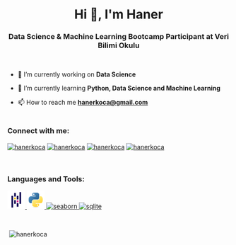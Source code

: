 <h1 align="center">Hi 👋, I'm Haner</h1>

<h3 align="center">Data Science & Machine Learning Bootcamp Participant at Veri Bilimi Okulu</h3><br>
 
- 🔭 I’m currently working on **Data Science**

- 🌱 I’m currently learning **Python, Data Science and Machine Learning**

- 📫 How to reach me **hanerkoca@gmail.com**<br><br>

<h3 align="left">Connect with me:</h3>
<p align="left">
<a href="https://twitter.com/hanerkoca" target="blank"><img align="center" src="https://raw.githubusercontent.com/rahuldkjain/github-profile-readme-generator/master/src/images/icons/Social/twitter.svg" alt="hanerkoca" height="30" width="40" /></a>
<a href="https://linkedin.com/in/hanerkoca" target="blank"><img align="center" src="https://raw.githubusercontent.com/rahuldkjain/github-profile-readme-generator/master/src/images/icons/Social/linked-in-alt.svg" alt="hanerkoca" height="30" width="40" /></a>
<a href="https://kaggle.com/hanerkoca" target="blank"><img align="center" src="https://raw.githubusercontent.com/rahuldkjain/github-profile-readme-generator/master/src/images/icons/Social/kaggle.svg" alt="hanerkoca" height="30" width="40" /></a>
<a href="https://instagram.com/hanerkoca" target="blank"><img align="center" src="https://raw.githubusercontent.com/rahuldkjain/github-profile-readme-generator/master/src/images/icons/Social/instagram.svg" alt="hanerkoca" height="30" width="40" /></a>
</p><br>

<h3 align="left">Languages and Tools:</h3>
<p align="left"> <a href="https://pandas.pydata.org/" target="_blank" rel="noreferrer"> <img src="https://raw.githubusercontent.com/devicons/devicon/2ae2a900d2f041da66e950e4d48052658d850630/icons/pandas/pandas-original.svg" alt="pandas" width="40" height="40"/> </a> <a href="https://www.python.org" target="_blank" rel="noreferrer"> <img src="https://raw.githubusercontent.com/devicons/devicon/master/icons/python/python-original.svg" alt="python" width="40" height="40"/> </a> <a href="https://seaborn.pydata.org/" target="_blank" rel="noreferrer"> <img src="https://seaborn.pydata.org/_images/logo-mark-lightbg.svg" alt="seaborn" width="40" height="40"/> </a> <a href="https://www.sqlite.org/" target="_blank" rel="noreferrer"> <img src="https://www.vectorlogo.zone/logos/sqlite/sqlite-icon.svg" alt="sqlite" width="40" height="40"/> </a> </p><br>

<p>&nbsp;<img align="center" src="https://github-readme-stats.vercel.app/api?username=hanerkoca&show_icons=true&locale=en" alt="hanerkoca" /></p>
